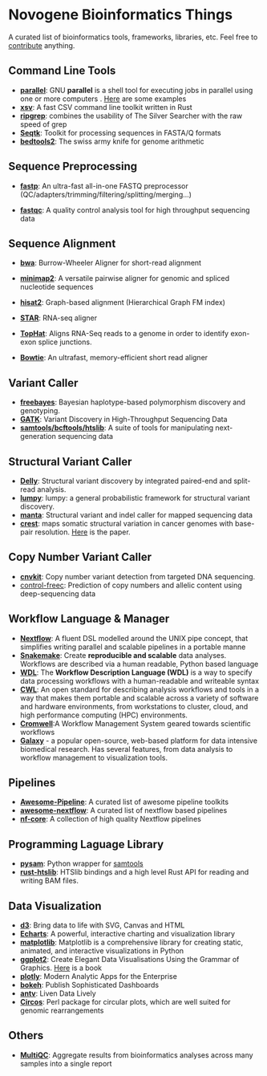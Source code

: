 # Novogene Bioinformatics Things

A curated list of bioinformatics tools, frameworks, libraries, etc. Feel free to [contribute](CONTRIBUTING.md) anything.

## Command Line Tools

- **[parallel](https://www.gnu.org/software/parallel)**:  GNU **parallel** is a shell tool for executing jobs in parallel using one or more computers . [Here](https://www.biostars.org/p/63816/) are some examples
- **[xsv](https://github.com/BurntSushi/xsv)**: A fast CSV command line toolkit written in Rust 
- **[ripgrep](https://crates.io/crates/ripgrep)**: combines the usability of The Silver Searcher with the raw speed of grep
- **[Seqtk](https://github.com/lh3/seqtk)**: Toolkit for processing sequences in FASTA/Q formats
- **[bedtools2](https://github.com/arq5x/bedtools2)**: The swiss army knife for genome arithmetic 

## Sequence Preprocessing

- **[fastp](https://github.com/OpenGene/fastp)**:  An ultra-fast all-in-one FASTQ preprocessor (QC/adapters/trimming/filtering/splitting/merging...)

- **[fastqc](https://github.com/s-andrews/FastQC)**:  A quality control analysis tool for high throughput sequencing data


## Sequence Alignment

- **[bwa](https://github.com/lh3/bwa)**:  Burrow-Wheeler Aligner for short-read alignment

- **[minimap2](https://github.com/lh3/minimap2)**: A versatile pairwise aligner for genomic and spliced nucleotide sequences 

- **[hisat2](https://daehwankimlab.github.io/hisat2)**: Graph-based alignment (Hierarchical Graph FM index) 

- **[STAR](https://github.com/alexdobin/STAR)**:  RNA-seq aligner 

- **[TopHat](http://ccb.jhu.edu/software/tophat/manual.shtml)**: Aligns RNA-Seq reads to a genome in order to identify exon-exon splice junctions.

- **[Bowtie](http://bowtie-bio.sourceforge.net/index.shtml)**: An ultrafast, memory-efficient  short read aligner

## Variant Caller

- **[freebayes](https://github.com/ekg/freebayes)**: Bayesian haplotype-based polymorphism discovery and genotyping.
- **[GATK](https://software.broadinstitute.org/gatk/)**: Variant Discovery in High-Throughput Sequencing Data
- **[samtools/bcftools/htslib](https://github.com/samtools/samtools)**: A suite of tools for manipulating next-generation sequencing data

## Structural Variant Caller

- **[Delly](https://github.com/dellytools/delly)**: Structural variant discovery by integrated paired-end and split-read analysis.
- **[lumpy](https://github.com/arq5x/lumpy-sv)**: lumpy: a general probabilistic framework for structural variant discovery.
- **[manta](https://github.com/Illumina/manta)**: Structural variant and indel caller for mapped sequencing data
- **[crest](http://www.stjuderesearch.org/site/lab/zhang)**: maps somatic structural variation in cancer genomes with base-pair resolution. [Here](https://www.nature.com/articles/nmeth.1628) is the paper.

## Copy Number Variant Caller

- **[cnvkit](https://github.com/etal/cnvkit)**: Copy number variant detection from targeted DNA sequencing.
- [control-freec](http://boevalab.inf.ethz.ch/FREEC/index.html): Prediction of copy numbers and allelic content using deep-sequencing data

## Workflow Language & Manager

- **[Nextflow](https://www.nextflow.io)**: A fluent DSL modelled around the UNIX pipe concept, that simplifies  writing parallel and scalable pipelines in a portable manne 
- **[Snakemake](https://github.com/snakemake/snakemake)**:  Create **reproducible and scalable** data analyses. Workflows are described via a human readable, Python based language
- **[WDL](https://github.com/openwdl/wdl)**:  The **Workflow Description Language (WDL)** is a way to specify data processing workflows with a human-readable and writeable syntax 
- **[CWL](https://www.commonwl.org/)**:  An open standard for describing analysis workflows and tools in a way that makes them portable and scalable across a variety of software and hardware environments, from workstations to cluster, cloud, and high performance computing (HPC) environments.
- **[Cromwell](https://github.com/broadinstitute/cromwell)**:A Workflow Management System geared towards scientific workflows
-  **[Galaxy](https://usegalaxy.org/)** - a popular open-source, web-based platform for data intensive  biomedical research. Has several features, from data analysis to  workflow management to visualization tools.

## Pipelines

- **[Awesome-Pipeline](https://github.com/pditommaso/awesome-pipeline)**: A curated list of awesome pipeline toolkits
- **[awesome-nextflow](https://github.com/nextflow-io/awesome-nextflow)**: A curated list of nextflow based pipelines
- **[nf-core](https://nf-co.re/pipelines)**:  A collection of high quality Nextflow pipelines

## Programming Laguage Library

-  **[pysam](https://github.com/pysam-developers/pysam)**: Python wrapper for [samtools](https://github.com/samtools/samtools) 
- **[rust-htslib](https://github.com/rust-bio/rust-htslib)**: HTSlib bindings and a high level Rust API for reading and writing BAM files.

## Data Visualization

- **[d3](https://d3js.org/)**:  Bring data to life with SVG, Canvas and HTML
- **[Echarts](https://echarts.apache.org/zh/index.html)**:  A powerful, interactive charting and visualization library
- **[matplotlib](https://matplotlib.org/)**:  Matplotlib is a comprehensive library for creating static, animated, and interactive visualizations in Python
- **[ggplot2](https://ggplot2.tidyverse.org/)**: Create Elegant Data Visualisations Using the Grammar of Graphics. [Here](https://ggplot2-book.org/) is a book
- **[plotly](https://plot.ly/)**: Modern Analytic Apps for the Enterprise
- **[bokeh]( https://bokeh.org)**: Publish Sophisticated Dashboards 
- **[antv](https://antv.vision/)**: Liven Data Lively
-  **[Circos](http://circos.ca/)**: Perl package for circular plots, which are well suited for genomic rearrangements 

## Others

- **[MultiQC](http://multiqc.info/)**: Aggregate results from bioinformatics analyses across many samples into a single report 